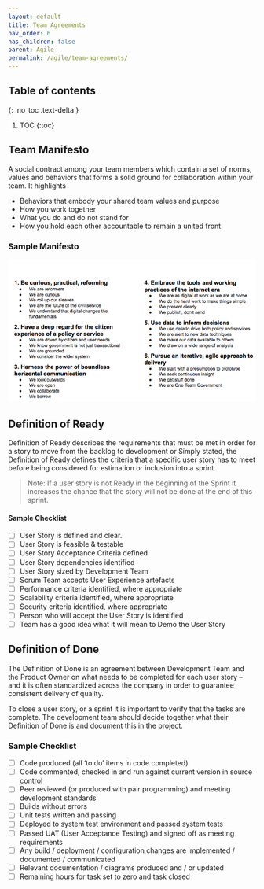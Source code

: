 ```yaml
---
layout: default
title: Team Agreements
nav_order: 6
has_children: false
parent: Agile
permalink: /agile/team-agreements/
---
```


## Table of contents
{: .no_toc .text-delta }

1. TOC
{:toc}

## Team Manifesto

A social contract among your team members which contain a set of norms, values and behaviors that forms a solid ground for collaboration within your team. It highlights 

- Behaviors that embody your shared team values and purpose
- How you work together
- What you do and do not stand for
- How you hold each other accountable to remain a united front

### Sample Manifesto
![](../../assets/images/sample-manifesto.png)

## Definition of Ready

Definition of Ready describes the requirements that must be met in order for a story to move from the backlog to development or Simply stated, the Definition of Ready defines the criteria that a specific user story has to meet before being considered for estimation or inclusion into a sprint.

> Note:  If a user story is not Ready in the beginning of the Sprint it increases the chance that the story will not be done at the end of this sprint.

#### Sample Checklist

- [ ] User Story is defined and clear.
- [ ] User Story is feasible & testable
- [ ] User Story Acceptance Criteria defined
- [ ] User Story dependencies identified
- [ ] User Story sized by Development Team
- [ ] Scrum Team accepts User Experience artefacts
- [ ] Performance criteria identified, where appropriate
- [ ] Scalability criteria identified, where appropriate
- [ ] Security criteria identified, where appropriate
- [ ] Person who will accept the User Story is identified
- [ ] Team has a good idea what it will mean to Demo the User Story

## Definition of Done

The Definition of Done is an agreement between Development Team and the Product Owner on what needs to be completed for each user story – and it is often standardized across the company in order to guarantee consistent delivery of quality.

To close a user story, or a sprint it is important to verify that the tasks are complete. The development team should decide together what their Definition of Done is and document this in the project. 

### Sample Checklist

- [ ] Code produced (all ‘to do’ items in code completed)
- [ ] Code commented, checked in and run against current version in source control
- [ ] Peer reviewed (or produced with pair programming) and meeting development standards
- [ ] Builds without errors
- [ ] Unit tests written and passing
- [ ] Deployed to system test environment and passed system tests
- [ ] Passed UAT (User Acceptance Testing) and signed off as meeting requirements
- [ ] Any build / deployment / configuration changes are implemented / documented / communicated
- [ ] Relevant documentation / diagrams produced and / or updated
- [ ] Remaining hours for task set to zero and task closed